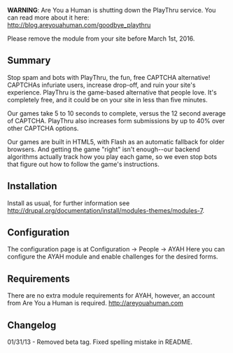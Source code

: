 **WARNING**: Are You a Human is shutting down the PlayThru service. You can read more about it here: http://blog.areyouahuman.com/goodbye_playthru

Please remove the module from your site before March 1st, 2016.

Summary
-------

Stop spam and bots with PlayThru, the fun, free CAPTCHA alternative! 
CAPTCHAs infuriate users, increase drop-off, and ruin your site's experience. 
PlayThru is the game-based alternative that people love. It's completely free, 
and it could be on your site in less than five minutes.

Our games take 5 to 10 seconds to complete, versus the 12 second average of 
CAPTCHA. PlayThru also increases form submissions by up to 40% over other 
CAPTCHA options.

Our games are built in HTML5, with Flash as an automatic fallback for older 
browsers. And getting the game "right" isn't enough--our backend algorithms 
actually track how you play each game, so we even stop bots that figure out 
how to follow the game's instructions.

Installation
------------

Install as usual, for further information see
http://drupal.org/documentation/install/modules-themes/modules-7.
  
Configuration
-------------

The configuration page is at Configuration -> People -> AYAH
Here you can configure the AYAH module and enable challenges for
the desired forms.

Requirements
------------

There are no extra module requirements for AYAH, however, an account
from Are You a Human is required.
http://areyouahuman.com

Changelog
---------

01/31/13 - Removed beta tag.  Fixed spelling mistake in README.
